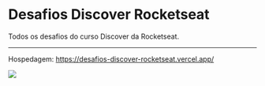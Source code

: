 # Desafios Discover Rocketseat
Todos os desafios do curso Discover da Rocketseat.

-----------------------------------------------
Hospedagem:
https://desafios-discover-rocketseat.vercel.app/

<img src="/assets/print.bmp">
